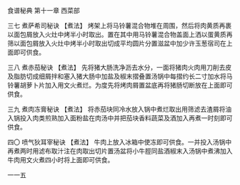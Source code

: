 食谱秘典 第十一章 西菜部

三七 煮萨希司秘诀
【煮法】
烤架上将马铃薯混合物堆在周围，然后将肉黄质再裹以面包屑放入火灶中烤半小时取出。置在其中用马铃薯混合物盖面上洒以蛋黄质再筛以面包屑放入火灶中烤半小时取出切成平均圆片分置滋盆中加少许玉葱宿司在上面即可供食。

三八 煮赤茄秘诀
【煮法】
先将猪大肠洗净沥去水分，一面将猪肉火肉用刀削去皮及脂肪切成细屑拌和塞入猪大肠中加盐及椒末摺叠置汤锅中每摺约长二寸加水将马铃薯胡萝卜片加入用文火煮烂。为度先将烤肉屑置盆底再将猪肠切断放在上面即可供食。

三九 煮肉冻膏秘诀
【煮法】
将赤茄块同冷水放入锅中煮烂取出用筛滤去渣屑将油入锅投入肉类煎熟加入面粉盐在肉汤中并把茄块香料蔬菜及酒加入再煮一时刻即可供食。

四〇 喷气狄耳宰秘诀
【煮法】
牛肉上放入冰箱中使冻即可供食。一并投入汤锅中再煮两时用滤布取汁注在肉取出切片置汤盆将小牛脛同盐酒椒末入汤锅中煮沸加入牛肉用文火煮四小时将上面即可供食。

一一五